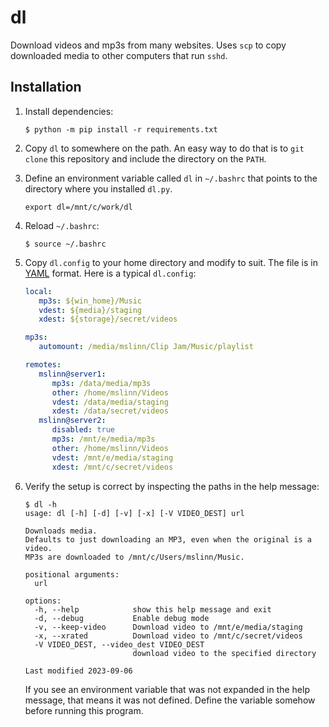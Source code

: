 # dl

Download videos and mp3s from many websites.
Uses `scp` to copy downloaded media to other computers that run `sshd`.

## Installation

1. Install dependencies:

   ```shell
   $ python -m pip install -r requirements.txt
   ```

2. Copy `dl` to somewhere on the path.
   An easy way to do that is to `git clone` this repository and include the directory on the `PATH`.

3. Define an environment variable called `dl` in `~/.bashrc` that points to the directory where you installed `dl.py`.

   ```text
   export dl=/mnt/c/work/dl
   ```

4. Reload `~/.bashrc`:

   ```shell
   $ source ~/.bashrc
   ```

5. Copy `dl.config` to your home directory and modify to suit.
   The file is in [YAML](https://yaml.org/) format.
   Here is a typical `dl.config`:

   ```yaml
   local:
      mp3s: ${win_home}/Music
      vdest: ${media}/staging
      xdest: ${storage}/secret/videos

   mp3s:
      automount: /media/mslinn/Clip Jam/Music/playlist

   remotes:
      mslinn@server1:
         mp3s: /data/media/mp3s
         other: /home/mslinn/Videos
         vdest: /data/media/staging
         xdest: /data/secret/videos
      mslinn@server2:
         disabled: true
         mp3s: /mnt/e/media/mp3s
         other: /home/mslinn/Videos
         vdest: /mnt/e/media/staging
         xdest: /mnt/c/secret/videos
   ```

6. Verify the setup is correct by inspecting the paths in the help message:

    ```shell
    $ dl -h
    usage: dl [-h] [-d] [-v] [-x] [-V VIDEO_DEST] url

    Downloads media.
    Defaults to just downloading an MP3, even when the original is a video.
    MP3s are downloaded to /mnt/c/Users/mslinn/Music.

    positional arguments:
      url

    options:
      -h, --help            show this help message and exit
      -d, --debug           Enable debug mode
      -v, --keep-video      Download video to /mnt/e/media/staging
      -x, --xrated          Download video to /mnt/c/secret/videos
      -V VIDEO_DEST, --video_dest VIDEO_DEST
                            download video to the specified directory

    Last modified 2023-09-06
    ```

    If you see an environment variable that was not expanded in the help message,
    that means it was not defined.
    Define the variable somehow before running this program.
